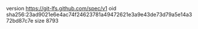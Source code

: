 version https://git-lfs.github.com/spec/v1
oid sha256:23ad9021e6e4ac74f24623781a49472621e3a9e43de73d79a5e14a372bd87c7e
size 8793

